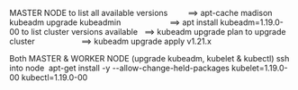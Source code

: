 MASTER NODE
to list all available versions         ==> apt-cache madison kubeadm
upgrade kubeadmin                      ==> apt install kubeadm=1.19.0-00
to list cluster versions available     ==> kubeadm upgrade plan
to upgrade cluster                     ==> kubeadm upgrade apply v1.21.x


Both MASTER & WORKER NODE (upgrade kubeadm, kubelet & kubectl)
ssh into node 
apt-get install -y --allow-change-held-packages kubelet=1.19.0-00 kubectl=1.19.0-00
